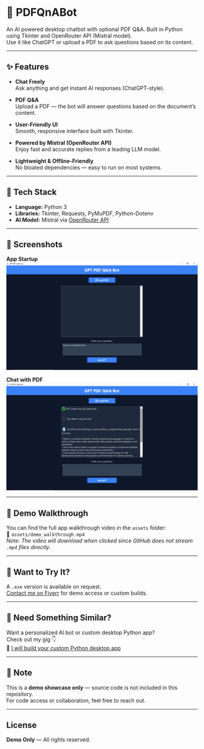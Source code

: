 # 🧠 PDFQnABot

An AI powered desktop chatbot with optional PDF Q&A. Built in Python using Tkinter and OpenRouter API (Mistral model).  
Use it like ChatGPT or upload a PDF to ask questions based on its content.

---

## ✨ Features

- **Chat Freely**  
  Ask anything and get instant AI responses (ChatGPT-style).

- **PDF Q&A**  
  Upload a PDF — the bot will answer questions based on the document’s content.

- **User-Friendly UI**  
  Smooth, responsive interface built with Tkinter.

- **Powered by Mistral (OpenRouter API)**  
  Enjoy fast and accurate replies from a leading LLM model.

- **Lightweight & Offline-Friendly**  
  No bloated dependencies — easy to run on most systems.

---

## 🔧 Tech Stack

- **Language:** Python 3  
- **Libraries:** Tkinter, Requests, PyMuPDF, Python-Dotenv  
- **AI Model:** Mistral via [OpenRouter API](https://openrouter.ai)

---

## 📸 Screenshots

**App Startup**  
![App Startup](assets/screenshot1.png)

**Chat with PDF**  
![PDF Q&A](assets/screenshot2.png)

---
## 🎥 Demo Walkthrough

You can find the full app walkthrough video in the `assets` folder:  
📁 `assets/demo_walkthrough.mp4`  
*Note: The video will download when clicked since GitHub does not stream `.mp4` files directly.*

---
## 🧪 Want to Try It?

A `.exe` version is available on request.  
[Contact me on Fiverr](https://fiverr.com/ayaan_nadeemdev) for demo access or custom builds.

---

## 🚀 Need Something Similar?

Want a personalized AI bot or custom desktop Python app?  
Check out my gig 👇  
🔗 [I will build your custom Python desktop app](https://www.fiverr.com/s/yv6Dj16)

---

## 📝 Note

This is a **demo showcase only** — source code is not included in this repository.  
For code access or collaboration, feel free to reach out.

---

##  License

**Demo Only** — All rights reserved.
